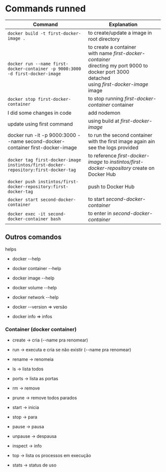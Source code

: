 # Commands runned

| Command                                                                            | Explanation                                                                                                                                                                     |
| ---------------------------------------------------------------------------------- | ------------------------------------------------------------------------------------------------------------------------------------------------------------------------------- |
| `docker build -t first-docker-image .`                                             | to create/update a image in root directory                                                                                                                                      |
| `docker run --name first-docker-container -p 9000:3000 -d first-docker-image`      | to create a container <br/> with name <i>first-docker-container</i> <br/> directing my port 9000 to docker port 3000 <br/> detached <br/> using <i>first-docker-image</i> image |
| `docker stop first-docker-container`                                               | to stop running <i>first-docker-container</i> container                                                                                                                         |
| I did some changes in code                                                         | add nodemon                                                                                                                                                                     |
| update using first command                                                         | using build at <i>first-docker-image</i>                                                                                                                                        |
| docker run -it -p 9000:3000 --name second-docker-container first-docker-image      | to run the second container with the first image again ain see the logs provided                                                                                                |
| `docker tag first-docker-image instintos/first-docker-repository:first-docker-tag` | to reference <i>first-docker-image</i> to <i>instintos/first-docker-repository</i> create on Docker Hub                                                                         |
| `docker push instintos/first-docker-repository:first-docker-tag`                   | push to Docker Hub                                                                                                                                                              |
| `docker start second-docker-container`                                             | to start <i>second-docker-container</i>                                                                                                                                         |
| `docker exec -it second-docker-container bash`                                     | to enter in <i>second-docker-container</i>                                                                                                                                      |

## Outros comandos

helps

- docker --help
- docker container --help
- docker image --help
- docker volume --help
- docker network --help

- docker --version => versão
- docker info => infos

### Container (docker container)

- create -> cria (--name pra renomear)
- run -> executa e cria se não existir (--name pra renomear)
- rename -> renomeia

- ls -> lista todos
- ports -> lista as portas

- rm -> remove
- prune -> remove todos parados

- start -> inicia
- stop -> para
- pause -> pausa
- unpause -> despausa

- inspect -> info
- top -> lista os processos em execução
- stats -> status de uso
